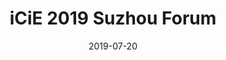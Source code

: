 ---
date: 2019-07-20
published: true
title: "iCiE 2019 Suzhou Forum"
description: "Integration of Technology and Culture Innovation Development Forum"
categories: 
disciplines: Graphic, Exhibition
media: 
ownership: Personal
client:
time_period: 2019
thumbnail: "/projects/wbh-thumbnail.png"

intro: |
  The Yangtze River Delta International Cultural Industries Expo is a significant cultural event showcasing the region's achievements in cultural industries. It brings together various cultural, creative, and technological enterprises to exhibit their innovations and foster collaboration.

  <p>In the 2019 Cultural Industries Expo, Suzhou Xiangcheng hosted a themed forum on the "Integration of Technological Innovation and Cultural Creativity." I was responsible for the venue design of the forum. Below are some photos from the event.</p>

content_layout:
  - section_layout: 1col-narrow
    images:
      - caption:
        description: 
        url: '/projects/wbh-1-1.webp'
        width: 
        height:

  - section_layout: video
    videos:
      - url: '/assets/videos/trans1.mp4'

  - section_layout: 1col-narrow
    images:
      - caption:
        description: 
        url: '/projects/wbh-1-2.webp'
        width: 
        height:

  - section_layout: 1col-narrow
    images:
      - caption:
        description: 
        url: '/projects/wbh-1-3.webp'
        width: 
        height:

  - section_layout: 1col-narrow
    images:
      - caption:
        description: 
        url: '/projects/wbh-1-4.jpg'
        width: 
        height:

  - section_layout: 1col-narrow
    images:
      - caption:
        description: 
        url: '/projects/wbh-1-5.jpg'
        width: 
        height:

  - section_layout: 1col-narrow
    images:
      - caption:
        description: 
        url: '/projects/wbh-1-6.webp'
        width: 
        height:

  - section_layout: text
    content: |
      Additionally, here is the visual content from Tyfon Culture's presentation at the forum.

  - section_layout: 1col-narrow
    images:
      - caption:
        description: 
        url: '/projects/wbh-2-1.PNG'
        width: 
        height:

  - section_layout: 1col-narrow
    images:
      - caption:
        description: 
        url: '/projects/wbh-2-2.PNG'
        width: 
        height:

  - section_layout: 1col-narrow
    images:
      - caption:
        description: 
        url: '/projects/wbh-2-3.PNG'
        width: 
        height:

  - section_layout: 1col-narrow
    images:
      - caption:
        description: 
        url: '/projects/wbh-2-4.PNG'
        width: 
        height:

---